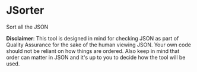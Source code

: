 # JSorter #

Sort all the JSON

__Disclaimer__: This tool is designed in mind for checking JSON as part of Quality Assurance for the sake of the human viewing JSON.
Your own code should not be reliant on how things are ordered. Also keep in mind that order can matter in JSON and it's up to you to decide how the tool will be used.


